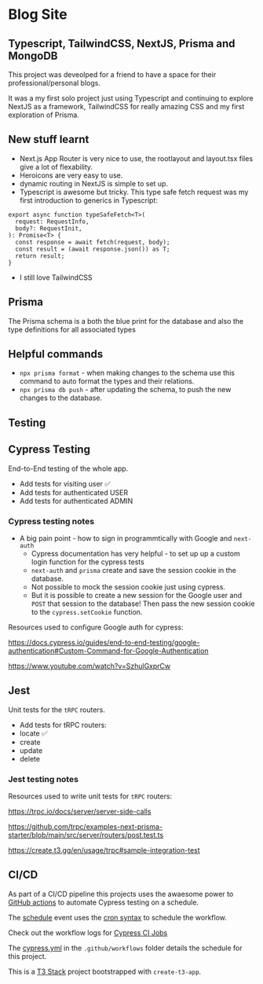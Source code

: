 # Blog Site

## Typescript, TailwindCSS, NextJS, Prisma and MongoDB

This project was deveolped for a friend to have a space for their professional/personal blogs.

It was a my first solo project just using Typescript and continuing to explore NextJS as a framework, TailwindCSS for really amazing CSS and my first exploration of Prisma.

## New stuff learnt

* Next.js App Router is very nice to use, the rootlayout and layout.tsx files give a lot of flexability.
* Heroicons are very easy to use.
* dynamic routing in NextJS is simple to set up.
* Typescript is awesome but tricky. This type safe fetch request was my first introduction to generics in Typescript:

```tsx
export async function typeSafeFetch<T>(
  request: RequestInfo,
  body?: RequestInit,
): Promise<T> {
  const response = await fetch(request, body);
  const result = (await response.json()) as T;
  return result;
}
```

* I still love TailwindCSS

## Prisma

The Prisma schema is a both the blue print for the database and also the type definitions for all associated types

## Helpful commands

* `npx prisma format` - when making changes to the schema use this command to auto format the types and their relations.
* `npx prisma db push` - after updating the schema, to push the new changes to the database.

## Testing

## Cypress Testing

End-to-End testing of the whole app.

* Add tests for visiting user ✅
* Add tests for authenticated USER
* Add tests for authenticated ADMIN

### Cypress testing notes

* A big pain point - how to sign in programmtically with Google and `next-auth`
  * Cypress documentation has very helpful - to set up up a custom login function for the cypress tests
  * `next-auth` and `prisma` create and save the session cookie in the database.
  * Not possible to mock the session cookie just using cypress.
  * But it is possible to create a new session for the Google user and `POST` that session to the database! Then pass the new session cookie to the `cypress.setCookie` function.

Resources used to configure Google auth for cypress:

<https://docs.cypress.io/guides/end-to-end-testing/google-authentication#Custom-Command-for-Google-Authentication>

<https://www.youtube.com/watch?v=SzhulGxprCw>

## Jest

Unit tests for the `tRPC` routers.

* Add tests for tRPC routers:
* locate ✅
* create
* update
* delete

### Jest testing notes

Resources used to write unit tests for `tRPC` routers:

<https://trpc.io/docs/server/server-side-calls>

<https://github.com/trpc/examples-next-prisma-starter/blob/main/src/server/routers/post.test.ts>

<https://create.t3.gg/en/usage/trpc#sample-integration-test>

## CI/CD

As part of a CI/CD pipeline this projects uses the awaesome power to [GitHub actions](https://docs.github.com/en/actions) to automate Cypress testing on a schedule.

The [schedule](https://docs.github.com/en/actions/using-workflows/events-that-trigger-workflows#schedule) event uses the [cron syntax](https://pubs.opengroup.org/onlinepubs/9699919799/utilities/crontab.html#tag_20_25_07) to schedule the workflow.

Check out the workflow logs for [Cypress CI Jobs](https://github.com/AliMcG/app-router-blog/actions)

The [cypress.yml](https://github.com/AliMcG/app-router-blog/blob/main/.github/workflows/cypress.yml) in the `.github/workflows` folder details the schedule for this project.

This is a [T3 Stack](https://create.t3.gg/) project bootstrapped with `create-t3-app`.
